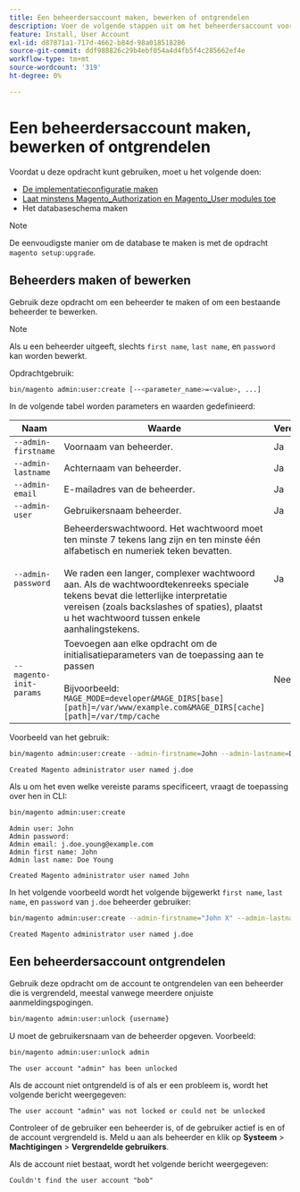 ```yaml
---
title: Een beheerdersaccount maken, bewerken of ontgrendelen
description: Voer de volgende stappen uit om het beheerdersaccount voor uw Adobe Commerce Admin-toepassing te beheren.
feature: Install, User Account
exl-id: d87871a1-717d-4662-b84d-98a018518286
source-git-commit: ddf988826c29b4ebf054a4d4fb5f4c285662ef4e
workflow-type: tm+mt
source-wordcount: '319'
ht-degree: 0%

---
```


# Een beheerdersaccount maken, bewerken of ontgrendelen

Voordat u deze opdracht kunt gebruiken, moet u het volgende doen:

- [De implementatieconfiguratie maken](deployment.md)
- [Laat minstens Magento_Authorization en Magento_User modules toe](manage-modules.md)
- Het databaseschema maken

>[!NOTE]
>
>De eenvoudigste manier om de database te maken is met de opdracht `magento setup:upgrade`.

## Beheerders maken of bewerken

Gebruik deze opdracht om een beheerder te maken of om een bestaande beheerder te bewerken.

>[!NOTE]
>
>Als u een beheerder uitgeeft, slechts `first name`, `last name`, en `password` kan worden bewerkt.

Opdrachtgebruik:

```bash
bin/magento admin:user:create [--<parameter_name>=<value>, ...]
```

In de volgende tabel worden parameters en waarden gedefinieerd:

| Naam | Waarde | Vereist? |
|--- |--- |--- |
| `--admin-firstname` | Voornaam van beheerder. | Ja |
| `--admin-lastname` | Achternaam van beheerder. | Ja |
| `--admin-email` | E-mailadres van de beheerder. | Ja |
| `--admin-user` | Gebruikersnaam beheerder. | Ja |
| `--admin-password` | Beheerderswachtwoord. Het wachtwoord moet ten minste 7 tekens lang zijn en ten minste één alfabetisch en numeriek teken bevatten. <br><br>We raden een langer, complexer wachtwoord aan. Als de wachtwoordtekenreeks speciale tekens bevat die letterlijke interpretatie vereisen (zoals backslashes of spaties), plaatst u het wachtwoord tussen enkele aanhalingstekens. | Ja |
| `--magento-init-params` | Toevoegen aan elke opdracht om de initialisatieparameters van de toepassing aan te passen<br/><br/>Bijvoorbeeld: `MAGE_MODE=developer&MAGE_DIRS[base][path]=/var/www/example.com&MAGE_DIRS[cache][path]=/var/tmp/cache` | Nee |

Voorbeeld van het gebruik:

```bash
bin/magento admin:user:create --admin-firstname=John --admin-lastname=Doe --admin-email=j.doe@example.com --admin-user=j.doe --admin-password=A0b9%t3g
```

```terminal
Created Magento administrator user named j.doe
```

Als u om het even welke vereiste params specificeert, vraagt de toepassing over hen in CLI:

```bash
bin/magento admin:user:create
```

```terminal
Admin user: John
Admin password:
Admin email: j.doe.young@example.com
Admin first name: John
Admin last name: Doe Young
```

```terminal
Created Magento administrator user named John
```

In het volgende voorbeeld wordt het volgende bijgewerkt `first name`, `last name`, en `password` van `j.doe` beheerder gebruiker:

```bash
bin/magento admin:user:create --admin-firstname="John X" --admin-lastname="Doe X" --admin-email=j.doe@example.com --admin-user=j.doe --admin-password=A1234567
```

```terminal
Created Magento administrator user named j.doe
```

## Een beheerdersaccount ontgrendelen

Gebruik deze opdracht om de account te ontgrendelen van een beheerder die is vergrendeld, meestal vanwege meerdere onjuiste aanmeldingspogingen.

```bash
bin/magento admin:user:unlock {username}
```

U moet de gebruikersnaam van de beheerder opgeven. Voorbeeld:

```bash
bin/magento admin:user:unlock admin
```

```terminal
The user account "admin" has been unlocked
```

Als de account niet ontgrendeld is of als er een probleem is, wordt het volgende bericht weergegeven:

```terminal
The user account "admin" was not locked or could not be unlocked
```

Controleer of de gebruiker een beheerder is, of de gebruiker actief is en of de account vergrendeld is. Meld u aan als beheerder en klik op **Systeem** > **Machtigingen** > **Vergrendelde gebruikers**.

Als de account niet bestaat, wordt het volgende bericht weergegeven:

```terminal
Couldn't find the user account "bob"
```

